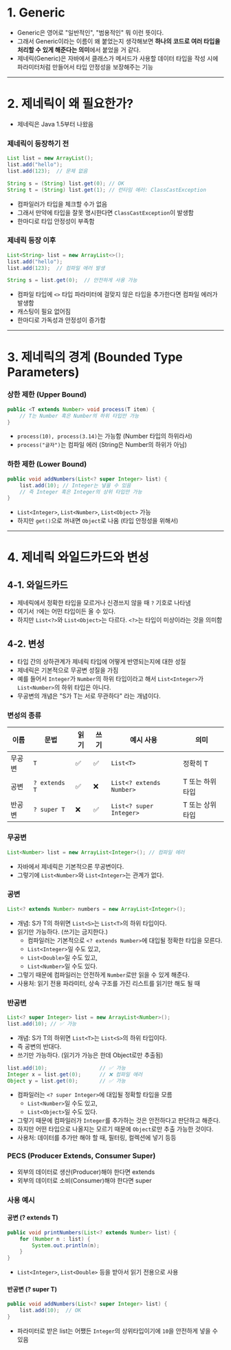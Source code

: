 # 1. Generic

- Generic은 영어로 "일반적인", "범용적인" 뭐 이런 뜻이다.
- 그래서 Generic이라는 이름이 왜 붙었는지 생각해보면 **하나의 코드로 여러 타입을 처리할 수 있게 해준다는 의미**에서 붙었을 거 같다.
- 제네릭(Generic)은 자바에서 클래스가 메서드가 사용할 데이터 타입을 작성 시에 파라미터처럼 만들어서 타입 안정성을 보장해주는 기능

---

# 2. 제네릭이 왜 필요한가?

- 제네릭은 Java 1.5부터 나왔음

### 제네릭이 등장하기 전

```java
List list = new ArrayList();
list.add("hello");
list.add(123);  // 문제 없음

String s = (String) list.get(0); // OK
String t = (String) list.get(1); // 런타임 에러: ClassCastException
```

- 컴파일러가 타입을 체크할 수가 없음
- 그래서 만약에 타입을 잘못 명시한다면 `ClassCastException`이 발생함
- 한마디로 타입 안정성이 부족함

### 제네릭 등장 이후

```java
List<String> list = new ArrayList<>();
list.add("hello");
list.add(123);  // 컴파일 에러 발생

String s = list.get(0);  // 안전하게 사용 가능
```

- 컴파일 타입에 `<>` 타입 파라미터에 걸맞지 않은 타입을 추가한다면 컴파일 에러가 발생함
- 캐스팅이 필요 없어짐
- 한마디로 가독성과 안정성이 증가함

---

# 3. 제네릭의 경계 (Bounded Type Parameters)

### 상한 제한 (Upper Bound)

```java
public <T extends Number> void process(T item) {
    // T는 Number 혹은 Number의 하위 타입만 가능
}
```

- `process(10), process(3.14)`는 가능함 (Number 타입의 하위라서)
- `process("글자")`는 컴파일 에러 (String은 Number의 하위가 아님)

### 하한 제한 (Lower Bound)

```java
public void addNumbers(List<? super Integer> list) {
    list.add(10); // Integer는 넣을 수 있음
    // 즉 Integer 혹은 Integer의 상위 타입만 가능
}
```

- `List<Integer>`, `List<Number>`, `List<Object>` 가능
- 하지만 `get()`으로 꺼내면 `Object`로 나옴 (타입 안정성을 위해서)

---

# 4. 제네릭 와일드카드와 변성

## 4-1. 와일드카드

- 제네릭에서 정확한 타입을 모르거나 신경쓰지 않을 때 `?` 기호로 나타냄
- 여기서 `?`에는 어떤 타입이든 올 수 있다.
- 하지만 `List<?>`와 `List<Object>`는 다르다. `<?>`는 타입이 미상이라는 것을 의미함

## 4-2. 변성

- 타입 간의 상하관계가 제네릭 타입에 어떻게 반영되는지에 대한 성질
- 제네릭은 기본적으로 무공변 성질을 가짐
- 예를 들어서 `Integer`가 `Number`의 하위 타입이라고 해서 `List<Integer>`가 `List<Number>`의 하위 타입은 아니다.
- 무공변의 개념은 "S가 T는 서로 무관하다" 라는 개념이다.

### 변성의 종류

| 이름  | 문법            | 읽기 | 쓰기 | 예시 사용                    | 의미         |
|-----|---------------|----|----|--------------------------|------------|
| 무공변 | `T`           | ✅  | ✅  | `List<T>`                | 정확히 T      |
| 공변  | `? extends T` | ✅  | ❌  | `List<? extends Number>` | T 또는 하위 타입 |
| 반공변 | `? super T`   | ❌  | ✅  | `List<? super Integer>`  | T 또는 상위 타입 |

### 무공변

```java
List<Number> list = new ArrayList<Integer>(); // 컴파일 에러
```
- 자바에서 제네릭은 기본적으론 무공변이다.
- 그렇기에 `List<Number>`와 `List<Integer>`는 관계가 없다.

### 공변

```java
List<? extends Number> numbers = new ArrayList<Integer>();
```
- 개념: S가 T의 하위면 `List<S>`는 `List<T>`의 하위 타입이다.
- 읽기만 가능하다. (쓰기는 금지한다.)
  - 컴파일러는 기본적으로 `<? extends Number>`에 대입될 정확한 타입을 모른다.
  - `List<Integer>`일 수도 있고,
  - `List<Double>`일 수도 있고,
  - `List<Number>`일 수도 있다.
- 그렇기 때문에 컴파일러는 안전하게 `Number`로만 읽을 수 있게 해준다.
- 사용처: 읽기 전용 파라미터, 상속 구조를 가진 리스트를 읽기만 해도 될 때

### 반공변

```java
List<? super Integer> list = new ArrayList<Number>();
list.add(10); // ✅ 가능
```

- 개념: S가 T의 하위면 `List<T>`는 `List<S>`의 하위 타입이다.
- 즉 공변의 반대다.
- 쓰기만 가능하다. (읽기가 가능은 한데 Object로만 추출됨)

```java
list.add(10);                 // ✅ 가능
Integer x = list.get(0);      // ❌ 컴파일 에러
Object y = list.get(0);       // ✅ 가능
```
- 컴파일러는 `<? super Integer>`에 대입될 정확할 타입을 모름
  - `List<Number>`일 수도 있고,
  - `List<Object>`일 수도 있다.
- 그렇기 때문에 컴파일러가 `Integer`를 추가하는 것은 안전하다고 판단하고 해준다.
- 하지만 어떤 타입으로 나올지는 모르기 때문에 `Object`로만 추출 가능한 것이다.
- 사용처: 데이터를 추가만 해야 할 때, 필터링, 컬렉션에 넣기 등등

### PECS (Producer Extends, Consumer Super)

- 외부의 데이터로 생산(Producer)해야 한다면 extends
- 외부의 데이터로 소비(Consumer)해야 한다면 super

### 사용 예시

#### 공변 (? extends T)
```java
public void printNumbers(List<? extends Number> list) {
    for (Number n : list) {
        System.out.println(n);
    }
}
```
- `List<Integer>`, `List<Double>` 등을 받아서 읽기 전용으로 사용

#### 반공변 (? super T)
```java
public void addNumbers(List<? super Integer> list) {
    list.add(10);  // OK
}
```
- 파라미터로 받은 list는 어쨌든 `Integer`의 상위타입이기에 `10`을 안전하게 넣을 수 있음
